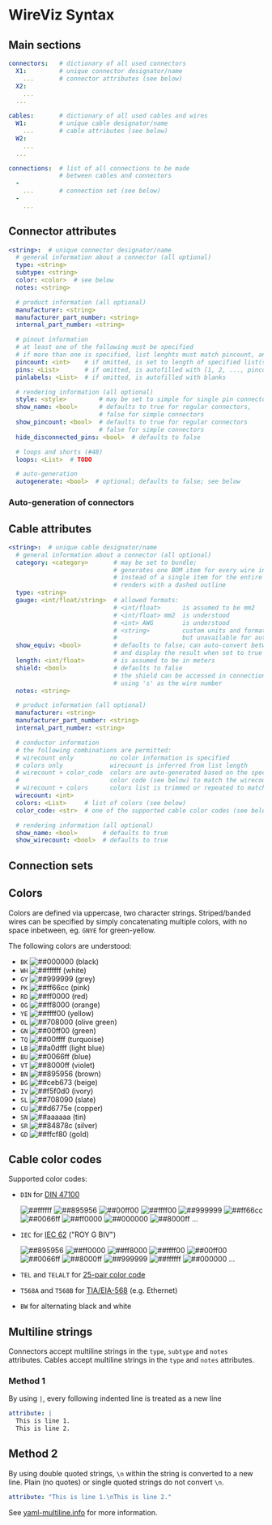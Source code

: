 # WireViz Syntax

## Main sections

```yaml
connectors:   # dictionary of all used connectors
  X1:         # unique connector designator/name
    ...       # connector attributes (see below)
  X2:
    ...
  ...

cables:       # dictionary of all used cables and wires
  W1:         # unique cable designator/name
    ...       # cable attributes (see below)
  W2:
    ...
  ...

connections:  # list of all connections to be made
              # between cables and connectors
  -
    ...       # connection set (see below)
  -
    ...
```

## Connector attributes

```yaml
<string>:  # unique connector designator/name
  # general information about a connector (all optional)
  type: <string>
  subtype: <string>
  color: <color>  # see below
  notes: <string>

  # product information (all optional)
  manufacturer: <string>
  manufacturer_part_number: <string>
  internal_part_number: <string>

  # pinout information
  # at least one of the following must be specified
  # if more than one is specified, list lenghts must match pincount, and each other
  pincount: <int>    # if omitted, is set to length of specified list(s)
  pins: <List>       # if omitted, is autofilled with [1, 2, ..., pincount]
  pinlabels: <List>  # if omitted, is autofilled with blanks

  # rendering information (all optional)
  style: <style>         # may be set to simple for single pin connectors
  show_name: <bool>      # defaults to true for regular connectors,
                         # false for simple connectors
  show_pincount: <bool>  # defaults to true for regular connectors
                         # false for simple connectors
  hide_disconnected_pins: <bool>  # defaults to false

  # loops and shorts (#48)
  loops: <List>  # TODO

  # auto-generation
  autogenerate: <bool>  # optional; defaults to false; see below

```

### Auto-generation of connectors

<!-- TODO -->

## Cable attributes

```yaml
<string>:  # unique cable designator/name
  # general information about a connector (all optional)
  category: <category>       # may be set to bundle;
                             # generates one BOM item for every wire in the bundle
                             # instead of a single item for the entire cable;
                             # renders with a dashed outline
  type: <string>
  gauge: <int/float/string>  # allowed formats:
                             # <int/float>      is assumed to be mm2
                             # <int/float> mm2  is understood
                             # <int> AWG        is understood
                             # <string>         custom units and formats are allowed
                             #                  but unavailable for auto-conversion
  show_equiv: <bool>         # defaults to false; can auto-convert between mm2 and AWG
                             # and display the result when set to true
  length: <int/float>        # is assumed to be in meters
  shield: <bool>             # defaults to false
                             # the shield can be accessed in connections
                             # using 's' as the wire number
  notes: <string>

  # product information (all optional)
  manufacturer: <string>
  manufacturer_part_number: <string>
  internal_part_number: <string>

  # conductor information
  # the following combinations are permitted:
  # wirecount only          no color information is specified
  # colors only             wirecount is inferred from list length
  # wirecount + color_code  colors are auto-generated based on the specified
  #                         color code (see below) to match the wirecount
  # wirecount + colors      colors list is trimmed or repeated to match the wirecount
  wirecount: <int>
  colors: <List>     # list of colors (see below)
  color_code: <str>  # one of the supported cable color codes (see below)

  # rendering information (all optional)
  show_name: <bool>       # defaults to true
  show_wirecount: <bool>  # defaults to true

```

## Connection sets

<!-- TODO -->

## Colors

Colors are defined via uppercase, two character strings.
Striped/banded wires can be specified by simply concatenating multiple colors, with no space inbetween, eg. `GNYE` for green-yellow.

The following colors are understood:

- `BK` ![##000000](https://via.placeholder.com/15/000000/000000?text=+) (black)
- `WH` ![##ffffff](https://via.placeholder.com/15/ffffff/000000?text=+) (white)
- `GY` ![##999999](https://via.placeholder.com/15/999999/000000?text=+) (grey)
- `PK` ![##ff66cc](https://via.placeholder.com/15/ff66cc/000000?text=+) (pink)
- `RD` ![##ff0000](https://via.placeholder.com/15/ff0000/000000?text=+) (red)
- `OG` ![##ff8000](https://via.placeholder.com/15/ff8000/000000?text=+) (orange)
- `YE` ![##ffff00](https://via.placeholder.com/15/ffff00/000000?text=+) (yellow)
- `OL` ![##708000](https://via.placeholder.com/15/708000/000000?text=+) (olive green)
- `GN` ![##00ff00](https://via.placeholder.com/15/00ff00/000000?text=+) (green)
- `TQ` ![##00ffff](https://via.placeholder.com/15/00ffff/000000?text=+) (turquoise)
- `LB` ![##a0dfff](https://via.placeholder.com/15/a0dfff/000000?text=+) (light blue)
- `BU` ![##0066ff](https://via.placeholder.com/15/0066ff/000000?text=+) (blue)
- `VT` ![##8000ff](https://via.placeholder.com/15/8000ff/000000?text=+) (violet)
- `BN` ![##895956](https://via.placeholder.com/15/895956/000000?text=+) (brown)
- `BG` ![##ceb673](https://via.placeholder.com/15/ceb673/000000?text=+) (beige)
- `IV` ![##f5f0d0](https://via.placeholder.com/15/f5f0d0/000000?text=+) (ivory)
- `SL` ![##708090](https://via.placeholder.com/15/708090/000000?text=+) (slate)
- `CU` ![##d6775e](https://via.placeholder.com/15/d6775e/000000?text=+) (copper)
- `SN` ![##aaaaaa](https://via.placeholder.com/15/aaaaaa/000000?text=+) (tin)
- `SR` ![##84878c](https://via.placeholder.com/15/84878c/000000?text=+) (silver)
- `GD` ![##ffcf80](https://via.placeholder.com/15/ffcf80/000000?text=+) (gold)

<!-- color list generated with a helper script: -->
<!-- https://gist.github.com/formatc1702/3c93fb4c5e392364899283f78672b952 -->

## Cable color codes

Supported color codes:

- `DIN` for [DIN 47100](https://en.wikipedia.org/wiki/DIN_47100)

  ![##ffffff](https://via.placeholder.com/15/ffffff/000000?text=+)
  ![##895956](https://via.placeholder.com/15/895956/000000?text=+)
  ![##00ff00](https://via.placeholder.com/15/00ff00/000000?text=+)
  ![##ffff00](https://via.placeholder.com/15/ffff00/000000?text=+)
  ![##999999](https://via.placeholder.com/15/999999/000000?text=+)
  ![##ff66cc](https://via.placeholder.com/15/ff66cc/000000?text=+)
  ![##0066ff](https://via.placeholder.com/15/0066ff/000000?text=+)
  ![##ff0000](https://via.placeholder.com/15/ff0000/000000?text=+)
  ![##000000](https://via.placeholder.com/15/000000/000000?text=+)
  ![##8000ff](https://via.placeholder.com/15/8000ff/000000?text=+)
  ...

- `IEC` for [IEC 62](https://en.wikipedia.org/wiki/Electronic_color_code#Color_band_system) ("ROY G BIV")

  ![##895956](https://via.placeholder.com/15/895956/000000?text=+)
  ![##ff0000](https://via.placeholder.com/15/ff0000/000000?text=+)
  ![##ff8000](https://via.placeholder.com/15/ff8000/000000?text=+)
  ![##ffff00](https://via.placeholder.com/15/ffff00/000000?text=+)
  ![##00ff00](https://via.placeholder.com/15/00ff00/000000?text=+)
  ![##0066ff](https://via.placeholder.com/15/0066ff/000000?text=+)
  ![##8000ff](https://via.placeholder.com/15/8000ff/000000?text=+)
  ![##999999](https://via.placeholder.com/15/999999/000000?text=+)
  ![##ffffff](https://via.placeholder.com/15/ffffff/000000?text=+)
  ![##000000](https://via.placeholder.com/15/000000/000000?text=+)
  ...

- `TEL` and `TELALT`  for [25-pair color code](https://en.wikipedia.org/wiki/Electronic_color_code#Color_band_system)
- `T568A` and `T568B` for [TIA/EIA-568](https://en.wikipedia.org/wiki/TIA/EIA-568#Wiring) (e.g. Ethernet)
- `BW` for alternating black and white



## Multiline strings

Connectors accept multiline strings in the `type`, `subtype` and `notes` attributes.
Cables accept multiline strings in the `type` and `notes` attributes.

### Method 1

By using `|`, every following indented line is treated as a new line

```yaml
attribute: |
  This is line 1.
  This is line 2.
```

## Method 2

By using double quoted strings, `\n` within the string is converted to a new line.
Plain (no quotes) or single quoted strings do not convert `\n`.

```yaml
attribute: "This is line 1.\nThis is line 2."
```

See [yaml-multiline.info](https://yaml-multiline.info/) for more information.
